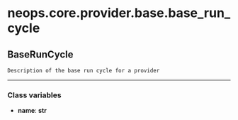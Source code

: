 # neops.core.provider.base.base_run_cycle
## BaseRunCycle
```
Description of the base run cycle for a provider
```
----------
### Class variables
- **name**: __str__
